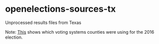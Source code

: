 # openelections-sources-tx
Unprocessed results files from Texas

Note: [This](http://www.sos.texas.gov/elections/forms/sysexam/voting-sys-bycounty.pdf) shows which voting systems counties were using for the 2016 election.
